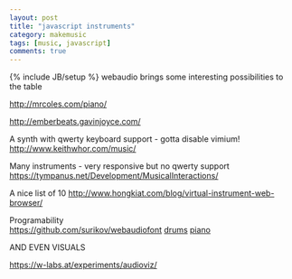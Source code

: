 ```yaml
---
layout: post
title: "javascript instruments"
category: makemusic
tags: [music, javascript]
comments: true
---
```

{% include JB/setup %}
webaudio brings some interesting possibilities to the table
  
<http://mrcoles.com/piano/>
  
<http://emberbeats.gavinjoyce.com/>
  
A synth with qwerty keyboard support - gotta disable vimium!  
<http://www.keithwhor.com/music/>


Many instruments - very responsive but no qwerty support
<https://tympanus.net/Development/MusicalInteractions/>
  
A nice list of 10
<http://www.hongkiat.com/blog/virtual-instrument-web-browser/>
  
  
Programability  
<https://github.com/surikov/webaudiofont>
[drums](https://surikov.github.io/webaudiofont/WebAudioFontExampleDrums.html#)
[piano](https://surikov.github.io/webaudiofont/WebAudioFontExamplePiano.html)
  
  
AND EVEN VISUALS
  
<https://w-labs.at/experiments/audioviz/>

